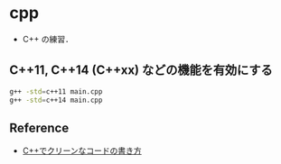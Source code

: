 # cpp
- C++ の練習．

## C++11, C++14 (C++xx) などの機能を有効にする
```bash
g++ -std=c++11 main.cpp
g++ -std=c++14 main.cpp
```

## Reference
- [C++でクリーンなコードの書き方](https://qiita.com/elipmoc101/items/01003c82dbd2e464a071)
